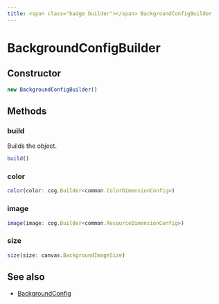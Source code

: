 ```yaml
---
title: <span class="badge builder"></span> BackgroundConfigBuilder
---
```

# <span class="badge builder"></span> BackgroundConfigBuilder

## Constructor

```typescript
new BackgroundConfigBuilder()
```
## Methods

### <span class="badge object-method"></span> build

Builds the object.

```typescript
build()
```

### <span class="badge object-method"></span> color

```typescript
color(color: cog.Builder<common.ColorDimensionConfig>)
```

### <span class="badge object-method"></span> image

```typescript
image(image: cog.Builder<common.ResourceDimensionConfig>)
```

### <span class="badge object-method"></span> size

```typescript
size(size: canvas.BackgroundImageSize)
```

## See also

 * <span class="badge object-type-interface"></span> [BackgroundConfig](./object-BackgroundConfig.md)
